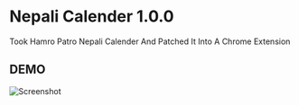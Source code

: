 # Nepali Calender 1.0.0

Took Hamro Patro Nepali Calender And Patched It Into A Chrome Extension

## DEMO

![Screenshot]("https://github.com/angeldhakal/nepali-calender/docs/demo.png")
